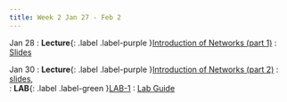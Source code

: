 ```yaml
---
title: Week 2 Jan 27 - Feb 2 
---
```


Jan 28
: **Lecture**{: .label .label-purple }[Introduction of Networks (part 1)](#)
  : [Slides](https://xieyaxiongfly.github.io/CSE_589_Spring_25/assets/slides/Chapter_1_s25.pdf)

Jan 30
: **Lecture**{: .label .label-purple }[Introduction of Networks (part 2)](#)
  : [slides](https://xieyaxiongfly.github.io/CSE_589_Spring_25/assets/slides/Chapter_1_s25_2.pdf),  
: **LAB**{: .label .label-green }[LAB-1](#)
  : [Lab Guide](https://xieyaxiongfly.github.io/CSE_589_Spring_25/assets/lab/lab_1.pdf)

